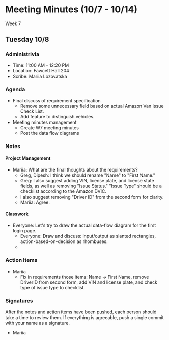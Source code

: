 # Meeting Minutes (10/7 - 10/14)
Week 7

##  Tuesday 10/8

### Administrivia
* Time: 11:00 AM - 12:20 PM
* Location: Fawcett Hall 204
* Scribe: Mariia Lozovatska

### Agenda
* Final discuss of requirement specification
  * Remove some unnecessary field based on actual Amazon Van Issue Check List.
  * Add feature to distinguish vehicles.
* Meeting minutes management
  * Create W7 meeting minutes
  * Post the data flow diagrams

### Notes
#### Project Management
* Mariia: What are the final thoughts about the requirements?
  * Greg, Dipesh: I think we should rename "Name" to "First Name."
  * Greg: I also suggest adding VIN, license plate, and license state fields, as well as removing "Issue Status." "Issue Type" should be a checklist according to the Amazon DVIC.
  * I also suggest removing "Driver ID" from the second form for clarity.
  * Mariia: Agree.

#### Classwork
  * Everyone: Let's try to draw the actual data-flow diagram for the first login page.
      * Everyone: Draw and discuss: input/output as slanted rectangles, action-based-on-decision as rhombuses.
      * 

### Action Items
* Mariia
  * Fix in requirements those items: Name -> First Name, remove DriverID from second form, add VIN and license plate, and check type of issue type to checklist. 
### Signatures
After the notes and action items have been pushed, each person should take a time to review them. If everything is agreeable, push a single commit with your name as a signature. 
* Mariia

